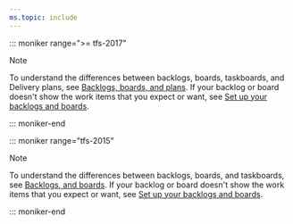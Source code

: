 ```yaml
---
ms.topic: include
---
```



::: moniker range=">= tfs-2017"

> [!NOTE]
> To understand the differences between backlogs, boards, taskboards, and Delivery plans, see [Backlogs, boards, and plans](../backlogs/backlogs-boards-plans.md). If your backlog or board doesn't show the work items that you expect or want, see [Set up your backlogs and boards](../backlogs/set-up-your-backlog.md). 

::: moniker-end

::: moniker range="tfs-2015"

> [!NOTE]
> To understand the differences between backlogs, boards, and taskboards, see [Backlogs, and boards](../backlogs/backlogs-boards-plans.md). If your backlog or board doesn't show the work items that you expect or want, see [Set up your backlogs and boards](../backlogs/set-up-your-backlog.md). 

::: moniker-end